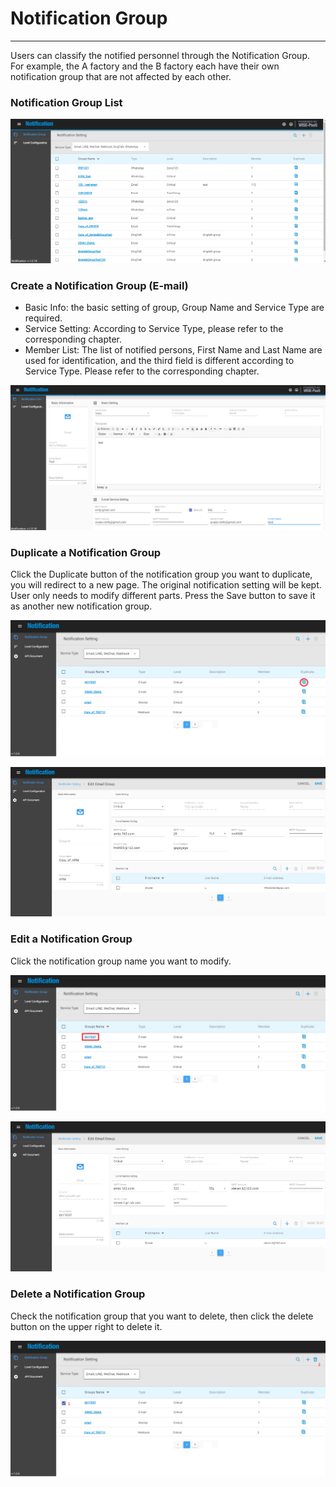 # Notification Group

---

Users can classify the notified personnel through the Notification Group. For example, the A factory and the B factory each have their own notification group that are not affected by each other.

### Notification Group List

![](/assets/notification_full.png)

### Create a Notification Group \(E-mail\)

* Basic Info: the basic setting of group, Group Name and Service Type are required.
* Service Setting: According to Service Type, please refer to the corresponding chapter.
* Member List: The list of notified persons, First Name and Last Name are used for identification, and the third field is different according to Service Type. Please refer to the corresponding chapter.

![](/assets/notification_group.png)

### Duplicate a Notification Group

Click the Duplicate button of the notification group you want to duplicate, you will redirect to a new page. The original notification setting will be kept. User only needs to modify different parts. Press the Save button to save it as another new notification group.

![](/assets/group_dupbutton.png)

![](/assets/group_duplicate.png)

### Edit a Notification Group

Click the notification group name you want to modify.

![](/assets/group_editbutton.png)

![](/assets/group_edit.png)

### Delete a Notification Group

Check the notification group that you want to delete, then click the delete button on the upper right to delete it.

![](/assets/group_delete.png)


